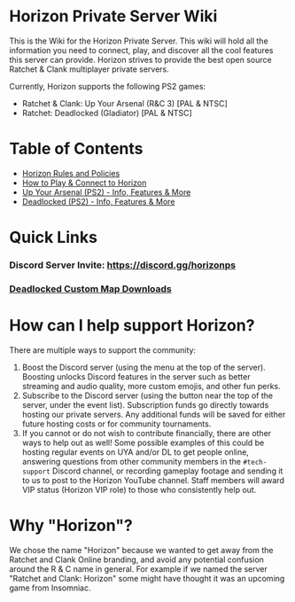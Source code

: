 # Horizon Private Server Wiki

This is the Wiki for the Horizon Private Server. This wiki will hold all the information you need to connect, play, and discover all the cool features this server can provide. Horizon strives to provide the best open source Ratchet & Clank multiplayer private servers.

Currently, Horizon supports the following PS2 games:

- Ratchet & Clank: Up Your Arsenal (R&C 3) [PAL & NTSC]
- Ratchet: Deadlocked (Gladiator) [PAL & NTSC]

# Table of Contents

- [Horizon Rules and Policies](/horizon-policies/README.md)
- [How to Play & Connect to Horizon](/getting-online/README.md)
- [Up Your Arsenal (PS2) - Info, Features & More](/up-your-arsenal/README.md)
- [Deadlocked (PS2) - Info, Features & More](/deadlocked/README.md)

# Quick Links

### Discord Server Invite: https://discord.gg/horizonps

### [Deadlocked Custom Map Downloads](https://github.com/Horizon-Private-Server/horizon-wiki/blob/main/deadlocked/CMAPS.md#download)

# How can I help support Horizon?
There are multiple ways to support the community:
1. Boost the Discord server (using the menu at the top of the server). Boosting unlocks Discord features in the server such as better streaming and audio quality, more custom emojis, and other fun perks.
2. Subscribe to the Discord server (using the button near the top of the server, under the event list). Subscription funds go directly towards hosting our private servers. Any additional funds will be saved for either future hosting costs or for community tournaments.
3. If you cannot or do not wish to contribute financially, there are other ways to help out as well! Some possible examples of this could be hosting regular events on UYA and/or DL to get people online, answering questions from other community members in the `#tech-support` Discord channel, or recording gameplay footage and sending it to us to post to the Horizon YouTube channel. Staff members will award VIP status (Horizon VIP role) to those who consistently help out.

# Why "Horizon"?
We chose the name "Horizon" because we wanted to get away from the Ratchet and Clank Online branding, and avoid any potential confusion around the R & C name in general. For example if we named the server "Ratchet and Clank: Horizon" some might have thought it was an upcoming game from Insomniac.
